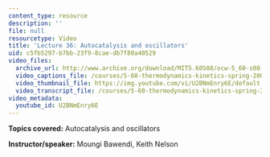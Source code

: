 ```yaml
---
content_type: resource
description: ''
file: null
resourcetype: Video
title: 'Lecture 36: Autocatalysis and oscillators'
uid: c5fb5297-b7bb-23f9-8cae-db7f80a40529
video_files:
  archive_url: http://www.archive.org/download/MIT5.60S08/ocw-5_60-s08-lec36_300k.mp4
  video_captions_file: /courses/5-60-thermodynamics-kinetics-spring-2008/b9cbfb21c3fc5d31912531e1a2cc77ac_U2BNmEnry6E.vtt
  video_thumbnail_file: https://img.youtube.com/vi/U2BNmEnry6E/default.jpg
  video_transcript_file: /courses/5-60-thermodynamics-kinetics-spring-2008/22f4ddd4443369c473fa753836d789ad_U2BNmEnry6E.pdf
video_metadata:
  youtube_id: U2BNmEnry6E
---
```


**Topics covered:** Autocatalysis and oscillators

**Instructor/speaker:** Moungi Bawendi, Keith Nelson